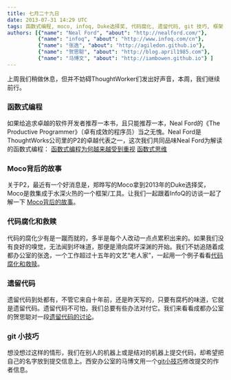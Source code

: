 ```yaml
---
title: 七月二十九日
date: 2013-07-31 14:29 UTC
tags: 函数式编程, moco, infoq, Duke选择奖, 代码腐化, 遗留代码, git 技巧, 框架
authors: [{"name": "Neal Ford", "about": "http://nealford.com/"},
		  {"name": "infoq", "about": "http://www.infoq.com/cn"},
		  {"name": "张逸", "about": "http://agiledon.github.io"},
		  {"name": "贺思聪", "about": "http://blog.april1985.com"},
		  {"name": "马博文", "about": "http://iambowen.github.io"} ]
---
```

上周我们稍做休息，但并不妨碍ThoughtWorker们发出好声音，本周，我们继续前行。

### 函数式编程
如果给追求卓越的软件开发者推荐一本书，且只能推荐一本，Neal Ford的《The Productive Programmer》（卓有成效的程序员）当之无愧。Neal Ford是ThoughtWorks公司里的P2的卓越代表之一，这次我们共同品味Neal Ford为解读的函数式编程： [函数式编程为何越来越受到重视](http://www.infoq.com/cn/news/2013/07/functional-programming)  [函数式思维](http://www.ibm.com/developerworks/cn/java/j-ft20/)

### Moco背后的故事
关于P2，最近有一个好消息是，郑晔写的Moco拿到2013年的Duke选择奖，Moco是救集成于水深火热的一个框架/工具。让我们一起跟着InfoQ的访谈一起了解一下 [Moco背后的故事](http://www.infoq.com/cn/news/2013/07/zhengye-on-moco)。


### 代码腐化和救赎
代码的腐化少有是一蹴而就的，多半是每个人改动一点点累积出来的。如果我们没有良好的嗅觉，无法闻到坏味道，那便是滑向腐坏深渊的开始。我们不妨追随着成都办公室的张逸，一个工作超过十五年的文艺“老人家”，一起用一个例子看看[代码腐化和救赎](http://agiledon.github.io/blog/2013/07/05/corrupt-code/)。


### 遗留代码
遗留代码到处都有，不管它来自十年前，还是昨天写的，只要有腐朽的味道，它就是遗留代码。遗留代码不可怕，我们总要有些办法对付它。我们来看看成都办公室的贺思聪对一段[遗留代码的讨论](http://blog.april1985.com/index.php/2013/07/yi_ge_yi_liu_dai_ma_de_zhong_gou_de_tao_lun/)。


### git 小技巧
想没想过这样的情形，我们在别人的机器上或是结对的机器上提交代码，却希望把自己的名字放到提交信息上。西安办公室的马博文用一个[git小技巧](http://iambowen.github.io/git/2013/06/19/reset-commit-author/)修改提交的作者信息。


